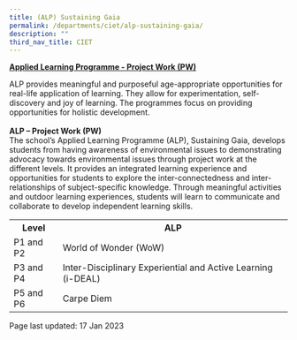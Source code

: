 ```yaml
---
title: (ALP) Sustaining Gaia
permalink: /departments/ciet/alp-sustaining-gaia/
description: ""
third_nav_title: CIET
---
```




<p><strong><u>Applied Learning Programme - Project Work (PW)<br /></u></strong>
<p>ALP provides meaningful and purposeful age-appropriate opportunities for real-life application of learning. They allow for experimentation, self-discovery and joy of learning. The programmes focus on providing opportunities for holistic development.<br/><br/>
<strong>ALP – Project Work (PW)</strong><br/>
The school’s Applied Learning Programme (ALP), Sustaining Gaia, develops students from having awareness of environmental issues to demonstrating advocacy towards environmental issues through project work at the different levels. It provides an integrated learning experience and opportunities for students to explore the inter-connectedness and inter-relationships of subject-specific knowledge. Through meaningful activities and outdoor learning experiences, students will learn to communicate and collaborate to develop independent learning skills.
</p>
<table>
<tbody>
<tr>
<th>Level</th>
<th>ALP</th>
</tr>
<tr>
<td>P1 and P2</td>
<td>World of Wonder (WoW)</td>
</tr>
<tr>
<td>P3 and P4</td>
<td>Inter-Disciplinary Experiential and Active Learning (i-DEAL)</td>
</tr>
<tr>
<td>P5 and P6</td>
<td>Carpe Diem</td>
</tr>
</tbody>
</table>
<p>Page last updated: 17 Jan 2023</p>